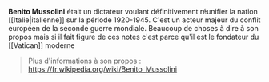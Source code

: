 **Benito Mussolini** était un dictateur voulant définitivement réunifier la nation [[Italie|italienne]] sur la période 1920-1945. C'est un acteur majeur du conflit européen de la seconde guerre mondiale.
Beaucoup de choses à dire à son propos mais si il fait figure de ces notes c'est parce qu'il est le fondateur du [[Vatican]] moderne
>Plus d'informations à son propos : https://fr.wikipedia.org/wiki/Benito_Mussolini
